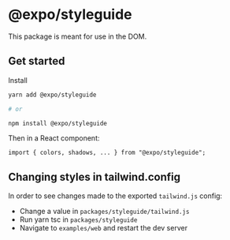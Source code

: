 # @expo/styleguide

This package is meant for use in the DOM.

## Get started

Install

```bash
yarn add @expo/styleguide

# or

npm install @expo/styleguide
```

Then in a React component:

```tsx
import { colors, shadows, ... } from "@expo/styleguide";
```


## Changing styles in tailwind.config 

In order to see changes made to the exported `tailwind.js` config: 

- Change a value in `packages/styleguide/tailwind.js`
- Run yarn tsc in `packages/styleguide`
- Navigate to `examples/web` and restart the dev server